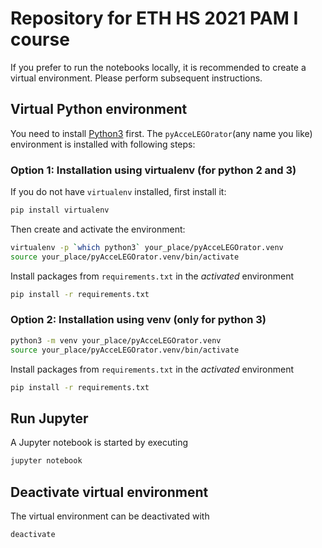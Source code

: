 # Repository for ETH HS 2021 PAM I course
If you prefer to run the notebooks locally, it is recommended to create a virtual environment. Please perform subsequent instructions.

## Virtual Python environment
You need to install [Python3](https://www.python.org/) first.
The ```pyAcceLEGOrator```(any name you like) environment is installed with following steps:
### Option 1: Installation using virtualenv (for python 2 and 3)
If you do not have ```virtualenv``` installed, first install it:
```bash
pip install virtualenv
```

Then create and activate the environment:
```bash
virtualenv -p `which python3` your_place/pyAcceLEGOrator.venv
source your_place/pyAcceLEGOrator.venv/bin/activate
```

Install packages from `requirements.txt` in the *activated* environment

```bash
pip install -r requirements.txt
```

### Option 2: Installation using venv (only for python 3)
```bash
python3 -m venv your_place/pyAcceLEGOrator.venv
source your_place/pyAcceLEGOrator.venv/bin/activate
```

Install packages from `requirements.txt` in the *activated* environment

```bash
pip install -r requirements.txt
```

## Run Jupyter
A Jupyter notebook is started by executing

```bash
jupyter notebook
```

## Deactivate virtual environment
The virtual environment can be deactivated with

```bash
deactivate
```
